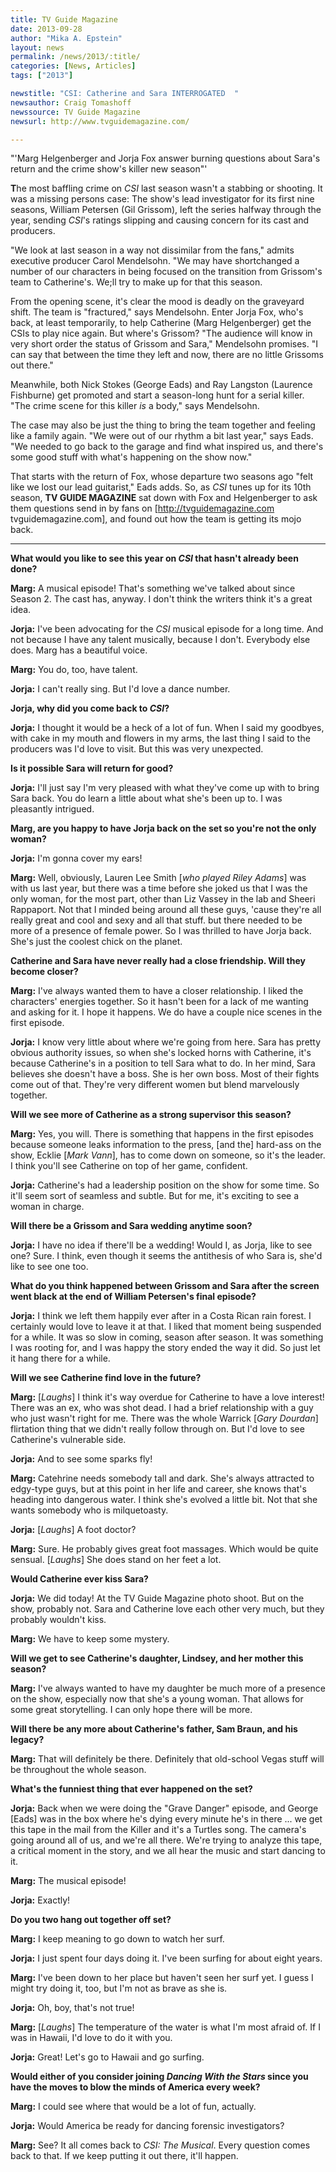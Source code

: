 ```yaml
---
title: TV Guide Magazine
date: 2013-09-28
author: "Mika A. Epstein"
layout: news
permalink: /news/2013/:title/
categories: [News, Articles]
tags: ["2013"]

newstitle: "CSI: Catherine and Sara INTERROGATED  "
newsauthor: Craig Tomashoff
newssource: TV Guide Magazine
newsurl: http://www.tvguidemagazine.com/

---
```


 "'Marg Helgenberger and Jorja Fox answer burning questions about Sara's return and the crime show's killer new season"'

**T**he most baffling crime on *CSI* last season wasn't a stabbing or shooting. It was a missing persons case: The show's lead investigator for its first nine seasons, William Petersen (Gil Grissom), left the series halfway through the year, sending *CSI*'s ratings slipping and causing concern for its cast and producers.

"We look at last season in a way not dissimilar from the fans," admits executive producer Carol Mendelsohn. "We may have shortchanged a number of our characters in being focused on the transition from Grissom's team to Catherine's. We;ll try to make up for that this season.

From the opening scene, it's clear the mood is deadly on the graveyard shift. The team is "fractured," says Mendelsohn. Enter Jorja Fox, who's back, at least temporarily, to help Catherine (Marg Helgenberger) get the CSIs to play nice again. But where's Grissom? "The audience will know in very short order the status of Grissom and Sara," Mendelsohn promises. "I can say that between the time they left and now, there are no little Grissoms out there."

Meanwhile, both Nick Stokes (George Eads) and Ray Langston (Laurence Fishburne) get promoted and start a season-long hunt for a serial killer. "The crime scene for this killer *is* a body," says Mendelsohn.

The case may also be just the thing to bring the team together and feeling like a family again. "We were out of our rhythm a bit last year," says Eads. "We needed to go back to the garage and find what inspired us, and there's some good stuff with what's happening on the show now."

That starts with the return of Fox, whose departure two seasons ago "felt like we lost our lead guitarist," Eads adds. So, as *CSI* tunes up for its 10th season, **TV GUIDE MAGAZINE** sat down with Fox and Helgenberger to ask them questions send in by fans on [http://tvguidemagazine.com tvguidemagazine.com], and found out how the team is getting its mojo back.

- - -

**What would you like to see this year on *CSI* that hasn't already been done?**

**Marg:** A musical episode! That's something we've talked about since Season 2. The cast has, anyway. I don't think the writers think it's a great idea.

**Jorja:** I've been advocating for the *CSI* musical episode for a long time. And not because I have any talent musically, because I don't. Everybody else does. Marg has a beautiful voice.

**Marg:** You do, too, have talent.

**Jorja:** I can't really sing. But I'd love a dance number.

**Jorja, why did you come back to *CSI*?**

**Jorja:** I thought it would be a heck of a lot of fun. When I said my goodbyes, with cake in my mouth and flowers in my arms, the last thing I said to the producers was I'd love to visit. But this was very unexpected.

**Is it possible Sara will return for good?**

**Jorja:** I'll just say I'm very pleased with what they've come up with to bring Sara back. You do learn a little about what she's been up to. I was pleasantly intrigued.

**Marg, are you happy to have Jorja back on the set so you're not the only woman?**

**Jorja:** I'm gonna cover my ears!

**Marg:** Well, obviously, Lauren Lee Smith [*who played Riley Adams*] was with us last year, but there was a time before she joked us that I was the only woman, for the most part, other than Liz Vassey in the lab and Sheeri Rappaport. Not that I minded being around all these guys, 'cause they're all really great and cool and sexy and all that stuff. but there needed to be more of a presence of female power. So I was thrilled to have Jorja back. She's just the coolest chick on the planet.

**Catherine and Sara have never really had a close friendship. Will they become closer?**

**Marg:** I've always wanted them to have a closer relationship. I liked the characters' energies together. So it hasn't been for a lack of me wanting and asking for it. I hope it happens. We do have a couple nice scenes in the first episode.

**Jorja:** I know very little about where we're going from here. Sara has pretty obvious authority issues, so when she's locked horns with Catherine, it's because Catherine's in a position to tell Sara what to do. In her mind, Sara believes she doesn't have a boss. She is her own boss. Most of their fights come out of that. They're very different women but blend marvelously together.

**Will we see more of Catherine as a strong supervisor this season?**

**Marg:** Yes, you will. There is something that happens in the first episodes because someone leaks information to the press, [and the] hard-ass on the show, Ecklie [*Mark Vann*], has to come down on someone, so it's the leader. I think you'll see Catherine on top of her game, confident.

**Jorja:** Catherine's had a leadership position on the show for some time. So it'll seem sort of seamless and subtle. But for me, it's exciting to see a woman in charge.

**Will there be a Grissom and Sara wedding anytime soon?**

**Jorja:** I have no idea if there'll be a wedding! Would I, as Jorja, like to see one? Sure. I think, even though it seems the antithesis of who Sara is, she'd like to see one too.

**What do you think happened between Grissom and Sara after the screen went black at the end of William Petersen's final episode?**

**Jorja:** I think we left them happily ever after in a Costa Rican rain forest. I certainly would love to leave it at that. I liked that moment being suspended for a while. It was so slow in coming, season after season. It was something I was rooting for, and I was happy the story ended the way it did. So just let it hang there for a while.

**Will we see Catherine find love in the future?**

**Marg:** [*Laughs*] I think it's way overdue for Catherine to have a love interest! There was an ex, who was shot dead. I had a brief relationship with a guy who just wasn't right for me. There was the whole Warrick [*Gary Dourdan*] flirtation thing that we didn't really follow through on. But I'd love to see Catherine's vulnerable side.

**Jorja:** And to see some sparks fly!

**Marg:** Catehrine needs somebody tall and dark. She's always attracted to edgy-type guys, but at this point in her life and career, she knows that's heading into dangerous water. I think she's evolved a little bit. Not that she wants somebody who is milquetoasty.

**Jorja:** [*Laughs*] A foot doctor?

**Marg:** Sure. He probably gives great foot massages. Which would be quite sensual. [*Laughs*] She does stand on her feet a lot.

**Would Catherine ever kiss Sara?**

**Jorja:** We did today! At the TV Guide Magazine photo shoot. But on the show, probably not. Sara and Catherine love each other very much, but they probably wouldn't kiss.

**Marg:** We have to keep some mystery.

**Will we get to see Catherine's daughter, Lindsey, and her mother this season?**

**Marg:** I've always wanted to have my daughter be much more of a presence on the show, especially now that she's a young woman. That allows for some great storytelling. I can only hope there will be more.

**Will there be any more about Catherine's father, Sam Braun, and his legacy?**

**Marg:** That will definitely be there. Definitely that old-school Vegas stuff will be throughout the whole season.

**What's the funniest thing that ever happened on the set?**

**Jorja:** Back when we were doing the "Grave Danger" episode, and George [Eads] was in the box where he's dying every minute he's in there ... we get this tape in the mail from the Killer and it's a Turtles song. The camera's going around all of us, and we're all there. We're trying to analyze this tape, a critical moment in the story, and we all hear the music and start dancing to it.

**Marg:** The musical episode!

**Jorja:** Exactly!

**Do you two hang out together off set?**

**Marg:** I keep meaning to go down to watch her surf.

**Jorja:** I just spent four days doing it. I've been surfing for about eight years.

**Marg:** I've been down to her place but haven't seen her surf yet. I guess I might try doing it, too, but I'm not as brave as she is.

**Jorja:** Oh, boy, that's not true!

**Marg:** [*Laughs*] The temperature of the water is what I'm most afraid of. If I was in Hawaii, I'd love to do it with you.

**Jorja:** Great! Let's go to Hawaii and go surfing.

**Would either of you consider joining *Dancing With the Stars* since you have the moves to blow the minds of America every week?**

**Marg:** I could see where that would be a lot of fun, actually.

**Jorja:** Would America be ready for dancing forensic investigators?

**Marg:** See? It all comes back to *CSI: The Musical*. Every question comes back to that. If we keep putting it out there, it'll happen.
